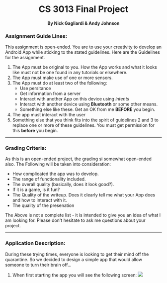 # <div style="text-align: center">CS 3013 Final Project </div>
#### <div style="text-align: center">By Nick Gagliardi & Andy Johnson </div>

### Assignment Guide Lines:
This assignment is open-ended. You are to use your creativity to develop an Android App while sticking to the stated guidelines. Here are the Guidelines for the assignment.
1. The App must be original to you. How the App works and what it looks like must not be one found in any tutorials or elsewhere.
2. The App must make use of one or more sensors.
3. The App must do at least two of the following:
    - Use persitance
    - Get information from a server
    - Interact with another App on this device using *intents*
    - Interact with another device using **Bluetooth** or some other means.
    - Something else like these. Get an OK from me **BEFORE** you begin.
4. The app must interact with the user
5. Something else that you think fits into the spirit of guidelines 2 and 3 to replace one or more of these guidelines. You must get permission for this **before** you begin.

---

### Grading Criteria:
As this is an open-ended project, the grading si somewhat open-ended also. The Following will be taken into consideration:
- How complicated the app was to develop.
- The range of functionality included.
- The overall quality (basically, does it look good?).
- If it is a game, is it fun?
- The Quality of the writeup. Does it clearly tell me what your App does and how to interact with it.
- The quality of the presenation

The Above is not a complete list - it is intended to give you an idea of what I am looking for. Please don't hesitate to ask me questions about your project.

---

### Application Description:
During these trying times, everyone is looking to get their mind off the quarantine. So we decided to design a simple app that would allow someone to turn their brain off...

1. When first starting the app you will see the following screen:
    ![](outputs/home_screen.png)